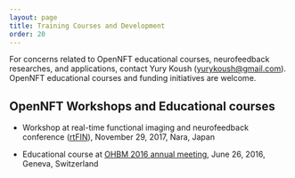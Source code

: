 ```yaml
---
layout: page
title: Training Courses and Development
order: 20
---
```


For concerns related to OpenNFT educational courses, neurofeedback researches, and applications, contact Yury Koush (<yurykoush@gmail.com>).
OpenNFT educational courses and funding initiatives are welcome.

## OpenNFT Workshops and Educational courses

- Workshop at real-time functional imaging and neurofeedback conference ([rtFIN](http://rtfin2017.atr.jp/)), November 29, 2017, Nara, Japan

- Educational course at [OHBM 2016 annual meeting](https://www.humanbrainmapping.org/i4a/pages/index.cfm?pageID=3662), June 26, 2016, Geneva, Switzerland


